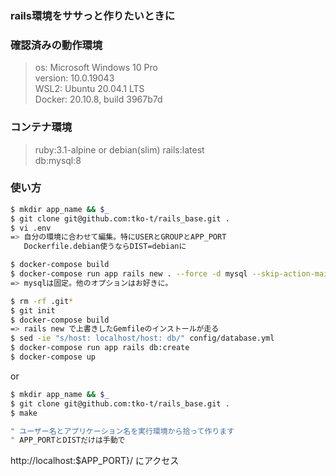 ### rails環境をササっと作りたいときに

### 確認済みの動作環境

> os: Microsoft Windows 10 Pro  
> version: 10.0.19043  
> WSL2: Ubuntu 20.04.1 LTS  
> Docker: 20.10.8, build 3967b7d

### コンテナ環境

> ruby:3.1-alpine or debian(slim) 
> rails:latest  
> db:mysql:8

### 使い方

```sh
$ mkdir app_name && $_
$ git clone git@github.com:tko-t/rails_base.git .
$ vi .env
=> 自分の環境に合わせて編集。特にUSERとGROUPとAPP_PORT
   Dockerfile.debian使うならDIST=debianに

$ docker-compose build
$ docker-compose run app rails new . --force -d mysql --skip-action-mailbox --skip-active-storage --skip-action-cable -S --skip-spring --skip-system-test --skip-bundle --skip-bootsnap --skip-webpack-install --api
=> mysqlは固定。他のオプションはお好きに。

$ rm -rf .git*
$ git init
$ docker-compose build
=> rails new で上書きしたGemfileのインストールが走る
$ sed -ie "s/host: localhost/host: db/" config/database.yml
$ docker-compose run app rails db:create
$ docker-compose up
```

or

```sh
$ mkdir app_name && $_
$ git clone git@github.com:tko-t/rails_base.git .
$ make

" ユーザー名とアプリケーション名を実行環境から拾って作ります
" APP_PORTとDISTだけは手動で
```

http://localhost:$APP_PORT}/ にアクセス

